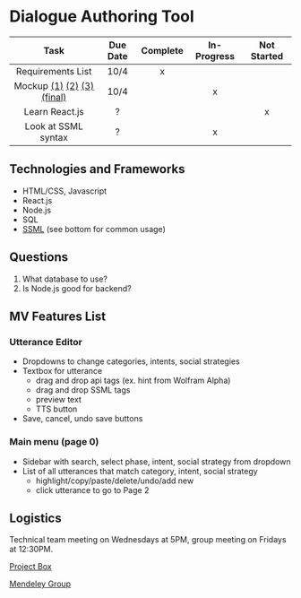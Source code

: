 # Dialogue Authoring Tool
|Task|Due Date|Complete|In-Progress|Not Started|
|:---------:|:---------:|:---------:|:---------:|:---------:|
|Requirements List|10/4|x| | |
|Mockup [(1)](https://drive.google.com/open?id=0B3ds3_lwLn5cRko5MXpoTGtyYmZ2M0pGd1V0RkwtUUMtUW1N) [(2)](https://drive.google.com/open?id=0B3ds3_lwLn5cdGhtc04xV0JmTUhXcFBrbTdpallzVDRSWUhZ) [(3)](https://drive.google.com/a/andrew.cmu.edu/file/d/0B5Ld76XPX3BHeEtnQkM1SmZhV1kwcGpvQVE0YWZDNVFWME9r/view?usp=sharing) [(final)](https://drive.google.com/open?id=0B3ds3_lwLn5cRTQ5cEpMQk5QeVVSYl9XWXhUb1VORnI5cXNN)|10/4| |x| |
|Learn React.js|?| | |x|
|Look at SSML syntax|?| |x||

## Technologies and Frameworks
* HTML/CSS, Javascript
* React.js
* Node.js
* SQL
* [SSML](http://www.cepstral.com/en/tutorials/view/ssml) (see bottom for common usage)

## Questions
1. What database to use?
2. Is Node.js good for backend?

## MV Features List
### Utterance Editor
* Dropdowns to change categories, intents, social strategies
* Textbox for utterance
  + drag and drop api tags (ex. hint from Wolfram Alpha)
  + drag and drop SSML tags
  + preview text
  + TTS button
* Save, cancel, undo save buttons
### Main menu (page 0)
* Sidebar with search, select phase, intent, social strategy from dropdown
* List of all utterances that match category, intent, social strategy
  + highlight/copy/paste/delete/undo/add new
  + click utterance to go to Page 2

## Logistics
Technical team meeting on Wednesdays at 5PM, group meeting on Fridays at 12:30PM.


[Project Box](https://cmu.box.com/s/bksvdkoy27pxg2k0lm80stzrf0y5pgp6)

[Mendeley Group](https://www.mendeley.com/community/rapt-fall-2017-interns/)
